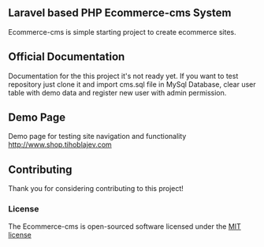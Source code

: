 ## Laravel based PHP Ecommerce-cms System

Ecommerce-cms is simple starting project to create ecommerce sites.

## Official Documentation

Documentation for the this project it's not ready yet.
If you want to test repository just clone it and import cms.sql file in MySql Database,
clear user table with demo data and register new user with admin permission.

## Demo Page

Demo page for testing site navigation and functionality 
http://www.shop.tihoblajev.com

## Contributing

Thank you for considering contributing to this project!

### License

The Ecommerce-cms is open-sourced software licensed under the [MIT license](http://opensource.org/licenses/MIT)

